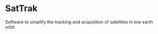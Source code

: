 SatTrak
=======

Software to simplify the tracking and acquisition of satellites in low earth orbit.

